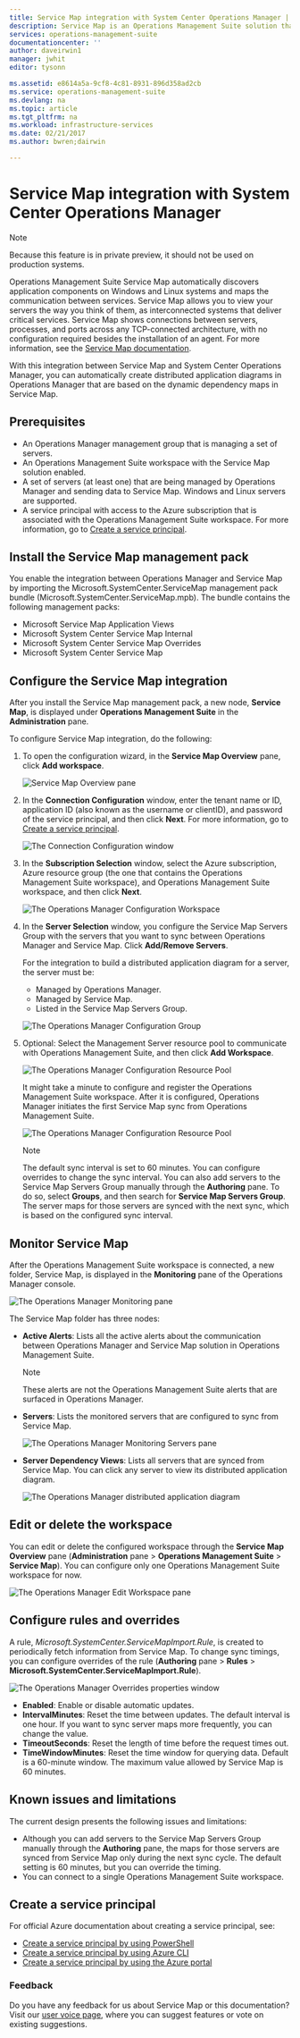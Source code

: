 ```yaml
---
title: Service Map integration with System Center Operations Manager | Microsoft Docs
description: Service Map is an Operations Management Suite solution that automatically discovers application components on Windows and Linux systems and maps the communication between services. This article discusses using Service Map to automatically create distributed application diagrams in Operations Manager.
services: operations-management-suite
documentationcenter: ''
author: daveirwin1
manager: jwhit
editor: tysonn

ms.assetid: e8614a5a-9cf8-4c81-8931-896d358ad2cb
ms.service: operations-management-suite
ms.devlang: na
ms.topic: article
ms.tgt_pltfrm: na
ms.workload: infrastructure-services
ms.date: 02/21/2017
ms.author: bwren;dairwin

---
```


# Service Map integration with System Center Operations Manager
  > [!NOTE]
  > Because this feature is in private preview, it should not be used on production systems.
  > 
  
Operations Management Suite Service Map automatically discovers application components on Windows and Linux systems and maps the communication between services. Service Map allows you to view your servers the way you think of them, as interconnected systems that deliver critical services. Service Map shows connections between servers, processes, and ports across any TCP-connected architecture, with no configuration required besides the installation of an agent. For more information, see the [Service Map documentation](operations-management-suite-service-map.md).

With this integration between Service Map and System Center Operations Manager, you can automatically create distributed application diagrams in Operations Manager that are based on the dynamic dependency maps in Service Map.

## Prerequisites
* An Operations Manager management group that is managing a set of servers.
* An Operations Management Suite workspace with the Service Map solution enabled.
* A set of servers (at least one) that are being managed by Operations Manager and sending data to Service Map. Windows and Linux servers are supported.
* A service principal with access to the Azure subscription that is associated with the Operations Management Suite workspace. For more information, go to [Create a service principal](#creating-a-service-principal).

## Install the Service Map management pack
You enable the integration between Operations Manager and Service Map by importing the Microsoft.SystemCenter.ServiceMap management pack bundle (Microsoft.SystemCenter.ServiceMap.mpb). The bundle contains the following management packs:
* Microsoft Service Map Application Views
* Microsoft System Center Service Map Internal
* Microsoft System Center Service Map Overrides
* Microsoft System Center Service Map

## Configure the Service Map integration
After you install the Service Map management pack, a new node, **Service Map**, is displayed under **Operations Management Suite** in the **Administration** pane. 

To configure Service Map integration, do the following:

1. To open the configuration wizard, in the **Service Map Overview** pane, click **Add workspace**.  

    ![Service Map Overview pane](media/oms-service-map/scom-configuration.png)

2. In the **Connection Configuration** window, enter the tenant name or ID, application ID (also known as the username or clientID), and password of the service principal, and then click **Next**. For more information, go to [Create a service principal](#creating-a-service-principal).

    ![The Connection Configuration window](media/oms-service-map/scom-config-spn.png)

3. In the **Subscription Selection** window, select the Azure subscription, Azure resource group (the one that contains the Operations Management Suite workspace), and Operations Management Suite workspace, and then click **Next**.

    ![The Operations Manager Configuration Workspace](media/oms-service-map/scom-config-workspace.png)

4. In the **Server Selection** window, you configure the Service Map Servers Group with the servers that you want to sync between Operations Manager and Service Map. Click **Add/Remove Servers**.   
    
    For the integration to build a distributed application diagram for a server, the server must be:

    * Managed by Operations Manager.
    * Managed by Service Map.
    * Listed in the Service Map Servers Group.

    ![The Operations Manager Configuration Group](media/oms-service-map/scom-config-group.png)

5. Optional: Select the Management Server resource pool to communicate with Operations Management Suite, and then click **Add Workspace**.

    ![The Operations Manager Configuration Resource Pool](media/oms-service-map/scom-config-pool.png)

    It might take a minute to configure and register the Operations Management Suite workspace. After it is configured, Operations Manager initiates the first Service Map sync from Operations Management Suite.

    ![The Operations Manager Configuration Resource Pool](media/oms-service-map/scom-config-success.png)

    >[!NOTE]
    >The default sync interval is set to 60 minutes. You can configure overrides to change the sync interval. You can also add servers to the Service Map Servers Group manually through the **Authoring** pane. To do so, select **Groups**, and then search for **Service Map Servers Group**. The server maps for those servers are synced with the next sync, which is based on the configured sync interval.

## Monitor Service Map
After the Operations Management Suite workspace is connected, a new folder, Service Map, is displayed in the **Monitoring** pane of the Operations Manager console.

![The Operations Manager Monitoring pane](media/oms-service-map/scom-monitoring.png)

The Service Map folder has three nodes:
* **Active Alerts**: Lists all the active alerts about the communication between Operations Manager and Service Map solution in Operations Management Suite.

    >[!NOTE]
    >These alerts are not the Operations Management Suite alerts that are surfaced in Operations Manager.

* **Servers**: Lists the monitored servers that are configured to sync from Service Map.

    ![The Operations Manager Monitoring Servers pane](media/oms-service-map/scom-monitoring-servers.png)

* **Server Dependency Views**: Lists all servers that are synced from Service Map. You can click any server to view its distributed application diagram.

    ![The Operations Manager distributed application diagram](media/oms-service-map/scom-dad.png)

## Edit or delete the workspace
You can edit or delete the configured workspace through the **Service Map Overview** pane (**Administration** pane > **Operations Management Suite** > **Service Map**). You can configure only one Operations Management Suite workspace for now.

![The Operations Manager Edit Workspace pane](media/oms-service-map/scom-edit-workspace.png)

## Configure rules and overrides
A rule, _Microsoft.SystemCenter.ServiceMapImport.Rule_, is created to periodically fetch information from Service Map. To change sync timings, you can configure overrides of the rule (**Authoring** pane > **Rules** > **Microsoft.SystemCenter.ServiceMapImport.Rule**).

![The Operations Manager Overrides properties window](media/oms-service-map/scom-overrides.png)

* **Enabled**: Enable or disable automatic updates. 
* **IntervalMinutes**: Reset the time between updates. The default interval is one hour. If you want to sync server maps more frequently, you can change the value.
* **TimeoutSeconds**: Reset the length of time before the request times out. 
* **TimeWindowMinutes**: Reset the time window for querying data. Default is a 60-minute window. The maximum value allowed by Service Map is 60 minutes.

## Known issues and limitations

The current design presents the following issues and limitations:
* Although you can add servers to the Service Map Servers Group manually through the **Authoring** pane, the maps for those servers are synced from Service Map only during the next sync cycle. The default setting is 60 minutes, but you can override the timing. 
* You can connect to a single Operations Management Suite workspace.

## Create a service principal
For official Azure documentation about creating a service principal, see:
* [Create a service principal by using PowerShell](https://docs.microsoft.com/en-us/azure/azure-resource-manager/resource-group-authenticate-service-principal)
* [Create a service principal by using Azure CLI](https://docs.microsoft.com/en-us/azure/azure-resource-manager/resource-group-authenticate-service-principal-cli)
* [Create a service principal by using the Azure portal](https://docs.microsoft.com/en-us/azure/azure-resource-manager/resource-group-create-service-principal-portal)

### Feedback
Do you have any feedback for us about Service Map or this documentation? Visit our [user voice page](https://feedback.azure.com/forums/267889-log-analytics/category/184492-service-map), where you can suggest features or vote on existing suggestions.
